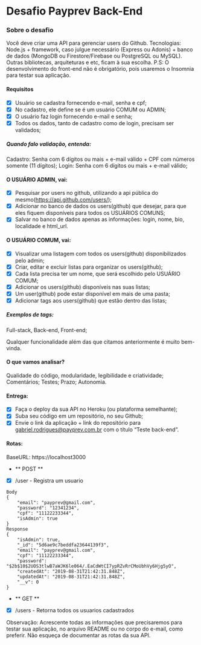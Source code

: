 # Desafio Payprev Back-End

### Sobre o desafio
Você deve criar uma API para gerenciar users do Github.
Tecnologias: Node.js + framework, caso julgue necessário (Express ou Adonis) + banco de dados (MongoDB ou Firestore/Firebase ou  PostgreSQL ou MySQL).
Outras bibliotecas, arquiteturas e etc, ficam à sua escolha.
P.S: O desenvolvimento do front-end não é obrigatório, pois usaremos o Insomnia para testar sua aplicação.

#### Requisitos
- [x] Usuário se cadastra fornecendo e-mail, senha e cpf;
- [x] No cadastro, ele define se é um usuário COMUM ou ADMIN;
- [x] O usuário faz login fornecendo e-mail e senha;
- [x] Todos os dados, tanto de cadastro como de login, precisam ser validados; 

##### Quando falo validação, entenda:
Cadastro: Senha com 6 dígitos ou mais + e-mail válido + CPF com números somente (11 dígitos);
Login: Senha com 6 dígitos ou mais + e-mail válido;


#### O USUÁRIO ADMIN, vai:

- [x] Pesquisar por users no github, utilizando a api pública do mesmo(https://api.github.com/users/);
- [x] Adicionar no banco de dados os users(github) que desejar, para que eles fiquem disponíveis para todos os USUÁRIOS COMUNS;
- [x] Salvar no banco de dados apenas as informações: login, nome, bio, localidade e html_url.

#### O USUÁRIO COMUM, vai:

- [x] Visualizar uma listagem com todos os users(github) disponibilizados pelo admin;
- [x] Criar, editar e excluir listas para organizar os users(github);
- [x] Cada lista precisa ter um nome, que será escolhido pelo USUÁRIO COMUM;
- [x] Adicionar os users(github) disponíveis nas suas listas;
- [x] Um user(github) pode estar disponível em mais de uma pasta;
- [x] Adicionar tags aos users(github) que estão dentro das listas;

##### Exemplos de tags: 

Full-stack, Back-end, Front-end;

Qualquer funcionalidade além das que citamos anteriormente é muito bem-vinda.

#### O que vamos analisar?
Qualidade do código, modularidade, legibilidade e criatividade;
Comentários;
Testes;
Prazo;
Autonomia.

#### Entrega:
- [x] Faça o deploy da sua API no Heroku (ou plataforma semelhante);
- [x] Suba seu código em um repositório, no seu Github;
- [x] Envie o link da aplicação + link do repositório para gabriel.rodrigues@payprev.com.br com o título “Teste back-end”.

#### Rotas:
BaseURL: https://localhost3000

- ** POST **
- [x] /user - Registra um usuario
```
Body
{
	"email": "payprev@gmail.com",
	"password": "12341234",
	"cpf": "11122233344",
	"isAdmin": true
}
Response
{
    "isAdmin": true,
    "_id": "5d6ae9c7beddfa23644139f3",
    "email": "payprev@gmail.com",
    "cpf": "11122233344",
    "password": "$2b$10$2UOS3tlwB7aWJK6le064/.EaCdWtCI7ypRZvRrCMoUbhVy6Hjg5yO",
    "createdAt": "2019-08-31T21:42:31.848Z",
    "updatedAt": "2019-08-31T21:42:31.848Z",
    "__v": 0
}
```

- ** GET **
- [x] /users - Retorna todos os usuarios cadastrados



Observação: Acrescente todas as informações que precisaremos para testar sua aplicação, no arquivo README ou no corpo do e-mail, como preferir. Não esqueça de documentar as rotas da sua API.
